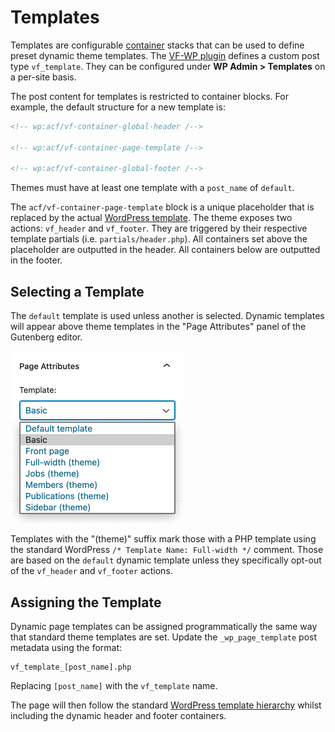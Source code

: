 # Templates

Templates are configurable [container](/docs/containers.md) stacks that can be used to define preset dynamic theme templates. The [VF-WP plugin](/wp-content/plugins/vf-wp/README.md) defines a custom post type `vf_template`. They can be configured under **WP Admin > Templates** on a per-site basis.

The post content for templates is restricted to container blocks. For example, the default structure for a new template is:

```html
<!-- wp:acf/vf-container-global-header /-->

<!-- wp:acf/vf-container-page-template /-->

<!-- wp:acf/vf-container-global-footer /-->
```

Themes must have at least one template with a `post_name` of `default`.

The `acf/vf-container-page-template` block is a unique placeholder that is replaced by the actual [WordPress template](https://developer.wordpress.org/themes/basics/template-hierarchy/). The theme exposes two actions: `vf_header` and `vf_footer`. They are triggered by their respective template partials (i.e. `partials/header.php`). All containers set above the placeholder are outputted in the header. All containers below are outputted in the footer.

## Selecting a Template

The `default` template is used unless another is selected. Dynamic templates will appear above theme templates in the "Page Attributes" panel of the Gutenberg editor.

<img src="/.github/docs/template-panel.png" alt="Page attribute template panel" width="278">

Templates with the "(theme)" suffix mark those with a PHP template using the standard WordPress `/* Template Name: Full-width */` comment. Those are based on the `default` dynamic template unless they specifically opt-out of the `vf_header` and `vf_footer` actions.

## Assigning the Template

Dynamic page templates can be assigned programmatically the same way that  standard theme templates are set. Update the `_wp_page_template` post metadata using the format:

```
vf_template_[post_name].php
```

Replacing `[post_name]` with the `vf_template` name.

The page will then follow the standard [WordPress template hierarchy](https://developer.wordpress.org/themes/basics/template-hierarchy/) whilst including the dynamic header and footer containers.
